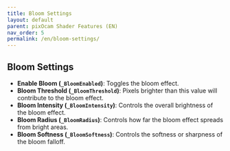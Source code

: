 ```yaml
---
title: Bloom Settings
layout: default
parent: pixOcam Shader Features (EN)
nav_order: 5
permalink: /en/bloom-settings/
---
```


## Bloom Settings

*   **Enable Bloom (`_BloomEnabled`)**:
    Toggles the bloom effect.
*   **Bloom Threshold (`_BloomThreshold`)**:
    Pixels brighter than this value will contribute to the bloom effect.
*   **Bloom Intensity (`_BloomIntensity`)**:
    Controls the overall brightness of the bloom effect.
*   **Bloom Radius (`_BloomRadius`)**:
    Controls how far the bloom effect spreads from bright areas.
*   **Bloom Softness (`_BloomSoftness`)**:
    Controls the softness or sharpness of the bloom falloff. 